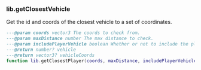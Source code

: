 ### lib.getClosestVehicle

Get the id and coords of the closest vehicle to a set of coordinates.

```lua
---@param coords vector3 The coords to check from.
---@param maxDistance number The max distance to check.
---@param includePlayerVehicle boolean Whether or not to include the player's current vehicle.
---@return number? vehicle
---@return vector3? vehicleCoords
function lib.getClosestPlayer(coords, maxDistance, includePlayerVehicle) end
```
